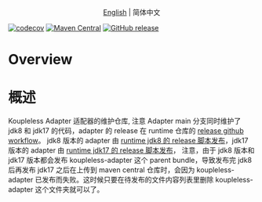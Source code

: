 <div align="center">

[English](./README.md) | 简体中文

</div>

[![codecov](https://codecov.io/gh/sofastack/sofa-serverless/graph/badge.svg?token=q8SGKKa58G)](https://codecov.io/gh/sofastack/sofa-serverless)
[![Maven Central](https://maven-badges.herokuapp.com/maven-central/com.alipay.sofa/sofa-serverless/badge.svg)](https://maven-badges.herokuapp.com/maven-central/com.alipay.sofa/sofa-serverless/)
[![GitHub release](https://img.shields.io/github/release/sofastack/sofa-serverless.svg)](https://github.com/sofastack/sofa-serverless/releases)

[//]: # (翻译成中文)
# Overview
# 概述

Koupleless Adapter 适配器的维护仓库, 注意 Adapter main 分支同时维护了 jdk8 和 jdk17 的代码，adapter 的 release 在 runtime 仓库的 [release github workflow](https://github.com/koupleless/runtime/actions/)。
jdk8 版本的 adapter 由 [runtime jdk8 的 release 脚本发布](https://github.com/koupleless/runtime/actions/workflows/koupleless_runtime_release.yml)，jdk17 版本的 adapter 由 [runtime jdk17 的 release 脚本发布](https://github.com/koupleless/runtime/actions/workflows/koupleless_runtime_release_2.1.x.yml)，
注意，由于 jdk8 版本和 jdk17 版本都会发布 koupleless-adapter 这个 parent bundle，导致发布完 jdk8 后再发布 jdk17 之后在上传到 maven central 仓库时，会因为 koupleless-adapter 已发布而失败。这时候只要在待发布的文件内容列表里删除 koupleless-adapter 这个文件夹就可以了。
